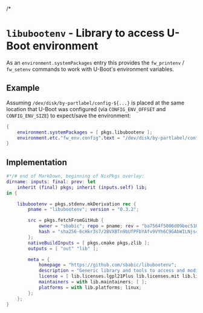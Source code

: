 /*

# `libubootenv` - Library to access U-Boot environment

As an `environment.systemPackages` entry this provides the `fw_printenv` / `fw_setenv` commands to work with U-Boot's environment variables.


## Example

Assuming `/dev/disk/by-partlabel/config-${...}` is placed at the same location that U-Boot was configured (via `CONFIG_ENV_OFFSET` and `CONFIG_ENV_SIZE`) to expect/save the environment:
```nix
{
    environment.systemPackages = [ pkgs.libubootenv ];
    environment.etc."fw_env.config".text = "/dev/disk/by-partlabel/config-${...} 0x0 0x${lib.concatStrings (map toString (lib.toBaseDigits 16 envSize))}";
}
```


## Implementation

```nix
#*/# end of MarkDown, beginning of NixPkgs overlay:
dirname: inputs: final: prev: let
    inherit (final) pkgs; inherit (inputs.self) lib;
in {

    libubootenv = pkgs.stdenv.mkDerivation rec {
        pname = "libubootenv"; version = "0.3.2";

        src = pkgs.fetchFromGitHub {
            owner = "sbabic"; repo = pname; rev = "ba7564f5006d09bec51058cf4f5ac90d4dc18b3c"; # 2018-11-18
            hash = "sha256-6cHkr3s7/2BVXBTn9bUfPFbYAfv9VYh6C9GAbWILNjs=";
        };
        nativeBuildInputs = [ pkgs.cmake pkgs.zlib ];
        outputs = [ "out" "lib" ];

        meta = {
            homepage = "https://github.com/sbabic/libubootenv";
            description = "Generic library and tools to access and modify U-Boot environment from User Space";
            license = [ lib.licenses.lgpl21Plus lib.licenses.mit lib.licenses.cc0 ];
            maintainers = with lib.maintainers; [ ];
            platforms = with lib.platforms; linux;
        };
    };
}
